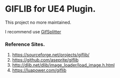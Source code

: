 # GIFLIB for UE4 Plugin.

This project no more maintained. 

I recommend use [GifSplitter](https://github.com/ryugibo/GifSplitter)

### Reference Sites.

1. https://sourceforge.net/projects/giflib/
1. https://github.com/aseprite/giflib
1. http://dlib.net/dlib/image_loader/load_image.h.html
1. https://luapower.com/giflib
